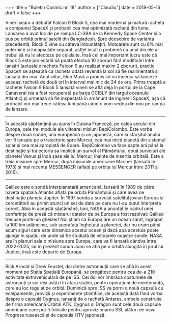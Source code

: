 +++
title = "Buletin Cosmic nr. 18"
author = ["Claudiu"]
date = 2018-05-16
draft = false
+++

Vineri seara a debutat Falcon 9 Block 5, cea mai modernă și matură rachetă a companiei SpaceX și probabil cea mai optimizată rachetă din lume. Lansarea a avut loc de pe rampa LC-39A de la Kennedy Space Center și a pus pe orbită primul satelit din Bangladesh. Spre deosebire de varianta precedentă, Block 5 vine cu câteva îmbunătățiri. Motoarele sunt cu 8% mai puternice și încapsulate separat, astfel încât o probemă cu unul din ele ar trebui să nu le afecteze pe celelalte. Însă cel mai important lucru este că Block 5 este proiectată să poată efectua 10 zboruri fără modificări între lansări (actualele rachete Falcon 9 au realizat maxim 2 zboruri), practic SpaceX se așteaptă ca racheta odată revenită la sol să fie realimentată și lansată din nou. Anul viitor, Elon Musk a promis că va încerca să lanseze aceeași rachetă de două ori în interval mai mic de 24 de ore. Prima treaptă a rachetei Falcon 9 Block 5 lansată vineri se află deja în portul de la Cape Canaveral (ea a fost recuperată pe barja OCISLY din largul oceanului Atlantic) și urmează să fie inspectată în amănunt de inginerii SpaceX, așa că probabil vor mai trece câteva luni până când o vom vedea din nou pe rampa de lansare.

---

În această săptămână au ajuns în Guiana Franceză, pe calea aerului din Europa, cele trei module ale viitoarei misiuni BepiColombo. Este vorba despre două sonde, una europeană și un japoneză, care la sfârșitul anului vor fi lansate pe o traiectorie spre Mercur, cea mai mică planetă din sistemul solar și cea mai apropiată de Soare. BepiColombo va face șapte ani până la destinație și traiectoria sa implică un survol al Pământului, două survoluri ale planetei Venus și încă șase ale lui Mercur, înainte de inserția orbitală. Este a treia misiune spre Mercur, după misiunile americane Mariner (lansată în 1973) și mai recenta MESSENGER (aflată pe orbita lui Mercur între 2011 și 2015).

---

Galileo este o sondă interplanetară americană, lansară în 1989 de către naveta spațială Atlantis aflată pe orbita Pământului și care avea ce destinație planeta Jupiter. În 1997 sonda a survolat satelitul jovian Europa și cercetătorii au primit atunci un set de date pe care nu l-au putut interpreta corect. Abia în această săptămână, luni, NASA a anunțat în cadrul unei conferințe de presă că misterul datelor de pe Europa a fost rezolvat: Galileo trecuse printr-un gheizer! Noi știam că Europa are un ocean sărat, îngropat la 100 km adâncime, sub suprafața înghețată a planetei, dar nu eram până acum siguri care este dinamica acestui ocean și dacă apa acestuia poate ajunge în spațiu, de unde să fie studiată de viitoarele noastre sonde. NASA are în planuri sale o misiune spre Europa, care va fi lansată cândva între 2022-2025, iar în prezent sonda Juno se află pe o orbită alungită în jurul lui Jupiter, însă este departe de Europa.

---

Rick Arnold și Drew Feustel, doi dintre astronauții care se află în acest moment pe Stația Spațială Europană, se pregătesc pentru cea de-a 210 activitate extravehiculară de pe ISS. Cei doi vor îmbrăca costumele de astronauți și vor ieși astăzi în afara stației, pentru operațiuni de mentenanță, care au loc regulat pe orbită. Duminică spre ISS va porni o nouă capsulă cu echipamente, provizii și experimente științifice, de această dată fiind vorba despre o capsulă Cygnus, lansată de o rachetă Antares, ambele construite de firma americană Orbital ATK. Cygnus și Dragon sunt cele două capsule americane care pot fi folosite pentru aprovizionarea SSI, alături de nava Progress rusească și de capsula HTV japoneză.